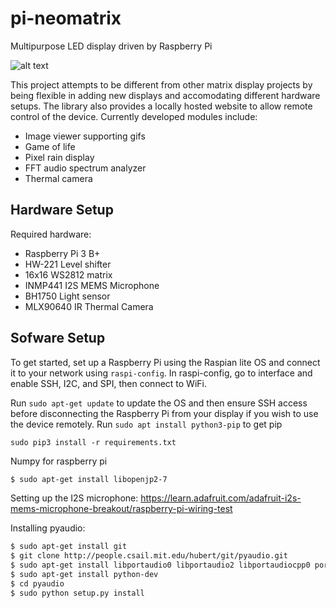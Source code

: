 # pi-neomatrix
Multipurpose LED display driven by Raspberry Pi

![alt text](https://raw.githubusercontent.com/mtaost/pi-neomatrix/doc-dev/repo_images/board_4.jpg "Logo Title Text 1")

This project attempts to be different from other matrix display projects by being flexible in adding new displays and accomodating different hardware setups. The library also provides a locally hosted website to allow remote control of the device. Currently developed modules include: 

- Image viewer supporting gifs
- Game of life
- Pixel rain display
- FFT audio spectrum analyzer
- Thermal camera


## Hardware Setup ##
Required hardware:

- Raspberry Pi 3 B+
- HW-221 Level shifter
- 16x16 WS2812 matrix
- INMP441 I2S MEMS Microphone
- BH1750 Light sensor
- MLX90640 IR Thermal Camera

## Sofware Setup ##
To get started, set up a Raspberry Pi using the Raspian lite OS and connect it to your network using `raspi-config`. In raspi-config, go to interface and enable SSH, I2C, and SPI, then connect to WiFi.

Run `sudo apt-get update` to update the OS and then ensure SSH access before disconnecting the Raspberry Pi from your display if you wish to use the device remotely. 
Run `sudo apt install python3-pip` to get pip 

`sudo pip3 install -r requirements.txt`

Numpy for raspberry pi
```bash
$ sudo apt-get install libopenjp2-7
```

Setting up the I2S microphone:
https://learn.adafruit.com/adafruit-i2s-mems-microphone-breakout/raspberry-pi-wiring-test

Installing pyaudio:
```bash
$ sudo apt-get install git
$ git clone http://people.csail.mit.edu/hubert/git/pyaudio.git
$ sudo apt-get install libportaudio0 libportaudio2 libportaudiocpp0 portaudio19-dev
$ sudo apt-get install python-dev
$ cd pyaudio
$ sudo python setup.py install
```
